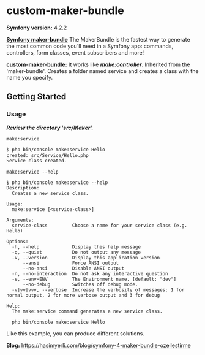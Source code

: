 # custom-maker-bundle
**Symfony version:** 4.2.2

**[Symfony maker-bundle](https://github.com/symfony/maker-bundle)** The MakerBundle is the fastest way to generate the most common code you'll need in a Symfony app: commands, controllers, form classes, event subscribers and more!

**[custom-maker-bundle](https://github.com/hasimyerli/custom-maker-bundle):** It works like ***make:controller***. Inherited from the 'maker-bundle'. Creates a folder named service and creates a class with the name you specify. 

## Getting Started
### Usage

***Review the directory 'src/Maker'.***

`make:service`
```bash
$ php bin/console make:service Hello
created: src/Service/Hello.php
Service class created.
```
`make:service --help`
```console
$ php bin/console make:service --help
Description:
  Creates a new service class.

Usage:
  make:service [<service-class>]

Arguments:
  service-class         Choose a name for your service class (e.g. Hello)

Options:
  -h, --help            Display this help message
  -q, --quiet           Do not output any message
  -V, --version         Display this application version
      --ansi            Force ANSI output
      --no-ansi         Disable ANSI output
  -n, --no-interaction  Do not ask any interactive question
  -e, --env=ENV         The Environment name. [default: "dev"]
      --no-debug        Switches off debug mode.
  -v|vv|vvv, --verbose  Increase the verbosity of messages: 1 for normal output, 2 for more verbose output and 3 for debug

Help:
  The make:service command generates a new service class.

  php bin/console make:service Hello

```
Like this example, you can produce different solutions.

**Blog:** https://hasimyerli.com/blog/symfony-4-maker-bundle-ozellestirme